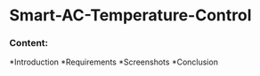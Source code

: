 # **Smart-AC-Temperature-Control**

### Content: 
*Introduction 
*Requirements
*Screenshots
*Conclusion 



